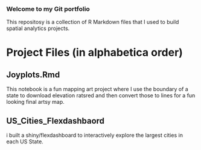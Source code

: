 ### Welcome to my Git portfolio
This repositosy is a collection of R Markdown files that I used to build spatial analytics projects.

# Project Files (in alphabetica order)

## Joyplots.Rmd
This notebook is a fun mapping art project where I use the boundary of a state to download elevation ratsred and then convert those to lines for a fun looking final artsy map.

## US_Cities_Flexdashbaord
i built a shiny/flexdashboard to interactively explore the largest cities in each US State. 
